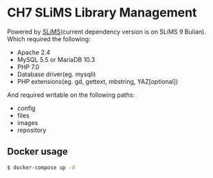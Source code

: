 # CH7 SLiMS Library Management

Powered by [SLiMS](https://slims.web.id/web/)(current dependency version is on SLiMS 9 Bulian). Which required the following:
- Apache 2.4
- MySQL 5.5 or MariaDB 10.3
- PHP 7.0
- Database driver(eg. mysqli)
- PHP extensions(eg. gd, gettext, mbstring, YAZ[optional])

And required writable on the following paths:
- config
- files
- images
- repository

## Docker usage
``` bash
$ docker-compose up -d
```